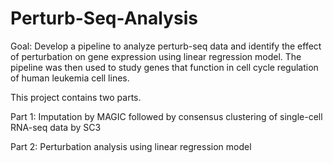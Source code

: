 # Perturb-Seq-Analysis

Goal: Develop a pipeline to analyze perturb-seq data and identify the effect of perturbation on gene expression using linear regression model. The pipeline was then used to study genes that function in cell cycle regulation of human leukemia cell lines. 
<br />

This project contains two parts. 

Part 1: Imputation by MAGIC followed by consensus clustering of single-cell RNA-seq data by SC3

Part 2: Perturbation analysis using linear regression model
